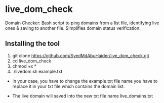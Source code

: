 # live_dom_check
Domain Checker: Bash script to ping domains from a list file, identifying live ones &amp; saving to another file. Simplifies domain status verification.

Installing the tool
--------------------------
1) git clone https://github.com/SyedMdAbuHaider/live_dom_check.git
2) cd live_dom_check
3) chmod +x *
4) ./livedom.sh example.txt 
* In your case, you have to change the example.txt file name you have to replace it in your txt file which contains the domain list.

* The live domain will saved into the new txt file name live_domains.txt
